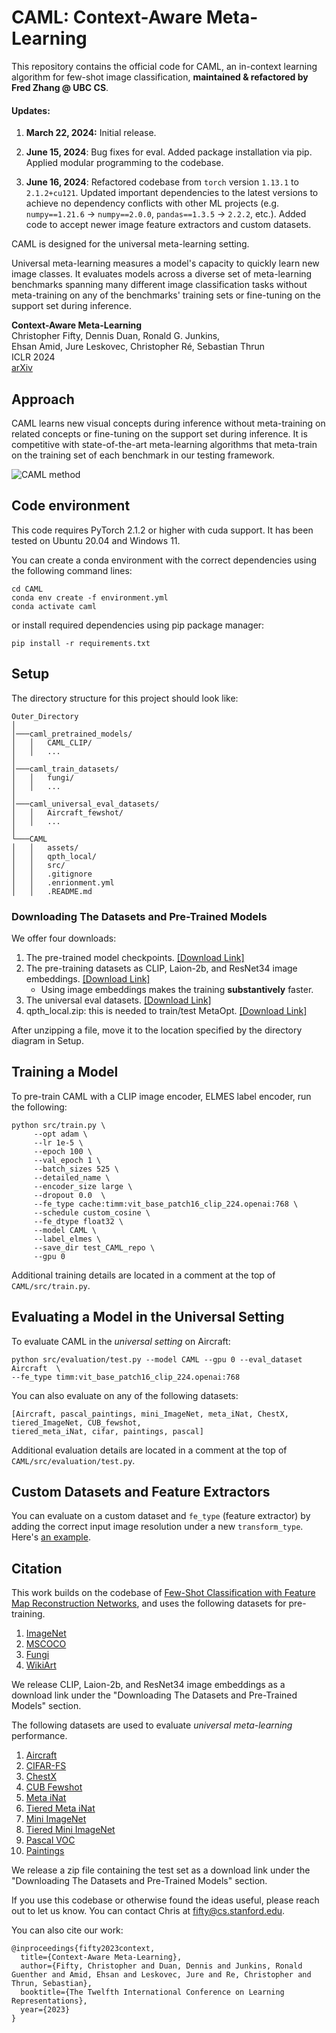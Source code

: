 # CAML: Context-Aware Meta-Learning

This repository contains the official code for CAML, an in-context learning algorithm for few-shot image classification, **maintained & refactored by Fred Zhang @ UBC CS**.

#### Updates:

1. **March 22, 2024:** Initial release.

2. **June 15, 2024**: Bug fixes for eval. Added package installation via pip. Applied modular programming to the codebase.

3. **June 16, 2024**: Refactored codebase from `torch` version `1.13.1` to `2.1.2+cu121`. Updated important dependencies to the latest versions to achieve no dependency conflicts with other ML projects (e.g. `numpy==1.21.6` -> `numpy==2.0.0`, `pandas==1.3.5` -> `2.2.2`, etc.). Added code to accept newer image feature extractors and custom datasets.


CAML is designed for the universal meta-learning setting.

Universal meta-learning measures a model's capacity to quickly
learn new image classes. It evaluates models across a diverse set of meta-learning benchmarks spanning many different
image classification tasks without meta-training on any of the benchmarks' training sets or fine-tuning on the
support set during inference.

**Context-Aware Meta-Learning**  
Christopher Fifty, Dennis Duan, Ronald G. Junkins,\
Ehsan Amid, Jure Leskovec, Christopher Ré, Sebastian Thrun\
ICLR 2024\
[arXiv](https://arxiv.org/abs/2310.10971)

## Approach

CAML learns new visual concepts during inference without meta-training on related concepts or fine-tuning on the support
set during inference.
It is competitive with state-of-the-art meta-learning algorithms that meta-train on the training set of each benchmark
in our testing framework.

![CAML method](assets/method.jpg)

## Code environment

This code requires PyTorch 2.1.2 or higher with cuda support. It has been tested on Ubuntu 20.04 and Windows 11.

You can create a conda environment with the correct dependencies using the following command lines:

```
cd CAML
conda env create -f environment.yml
conda activate caml
```

or install required dependencies using pip package manager:

```
pip install -r requirements.txt
```

## Setup

The directory structure for this project should look like:

```
Outer_Directory
│
│───caml_pretrained_models/
│   │   CAML_CLIP/
│   │   ...
│
│───caml_train_datasets/
│   │   fungi/
│   │   ...
│
│───caml_universal_eval_datasets/
│   │   Aircraft_fewshot/
│   │   ...
│
└───CAML
│   │   assets/
│   │   qpth_local/
│   │   src/
│   │   .gitignore
│   │   .enrionment.yml
│   │   .README.md
```

### Downloading The Datasets and Pre-Trained Models

We offer four downloads:

1. The pre-trained model
   checkpoints. [[Download Link]](https://drive.google.com/file/d/1oG-XO6w2Q73ZbofXH3kTsuR0rj2ptOc2/view?usp=sharing)
2. The pre-training datasets as CLIP, Laion-2b, and ResNet34 image
   embeddings. [[Download Link]](https://drive.google.com/file/d/1oISLcISDOUeFyZxgjOWLxWhOxmK-5wmM/view?usp=sharing)
    * Using image embeddings makes the training **substantively** faster.
3. The universal eval
   datasets. [[Download Link]](https://drive.google.com/file/d/1FCjJeoZzunqdhrEOI3gWyJdVXMZ2kQ8j/view?usp=sharing)
4. qpth_local.zip: this is needed to train/test
   MetaOpt. [[Download Link]](https://drive.google.com/file/d/1ZOP4CB9l0XDPiPfi6vTeX3dZDwNP7rwx/view?usp=sharing)

After unzipping a file, move it to the location specified by the directory diagram in Setup.

## Training a Model

To pre-train CAML with a CLIP image encoder, ELMES label encoder, run the following:

```commandline
python src/train.py \
     --opt adam \
     --lr 1e-5 \
     --epoch 100 \
     --val_epoch 1 \
     --batch_sizes 525 \
     --detailed_name \
     --encoder_size large \
     --dropout 0.0  \
     --fe_type cache:timm:vit_base_patch16_clip_224.openai:768 \
     --schedule custom_cosine \
     --fe_dtype float32 \
     --model CAML \
     --label_elmes \
     --save_dir test_CAML_repo \
     --gpu 0
```

Additional training details are located in a comment at the top of `CAML/src/train.py`.

## Evaluating a Model in the Universal Setting

To evaluate CAML in the *universal setting* on Aircraft:

```commandline
python src/evaluation/test.py --model CAML --gpu 0 --eval_dataset Aircraft  \
--fe_type timm:vit_base_patch16_clip_224.openai:768
```

You can also evaluate on any of the following datasets:

```commandline
[Aircraft, pascal_paintings, mini_ImageNet, meta_iNat, ChestX, tiered_ImageNet, CUB_fewshot, 
tiered_meta_iNat, cifar, paintings, pascal]
```

Additional evaluation details are located in a comment at the top of `CAML/src/evaluation/test.py`.

## Custom Datasets and Feature Extractors

You can evaluate on a custom dataset and `fe_type` (feature extractor) by adding the correct input image resolution under a new `transform_type`. Here's [an example](https://github.com/fredzhang7/CAML/blob/master/src/evaluation/datasets/transform_manager.py#L66).


## Citation

This work builds on the codebase of
[Few-Shot Classification with Feature Map Reconstruction Networks](https://github.com/Tsingularity/FRN), and uses the
following datasets for pre-training.

1. [ImageNet](https://www.image-net.org/)
2. [MSCOCO](https://cocodataset.org/#home)
3. [Fungi](https://github.com/visipedia/fgvcx_fungi_comp)
4. [WikiArt](https://huggingface.co/datasets/huggan/wikiart)

We release CLIP, Laion-2b, and ResNet34 image embeddings as a download link
under the "Downloading The Datasets and Pre-Trained Models" section.

The following datasets are used to evaluate *universal meta-learning* performance.

1. [Aircraft](https://www.robots.ox.ac.uk/~vgg/data/fgvc-aircraft/)
2. [CIFAR-FS](https://www.cs.toronto.edu/~kriz/cifar.html)
3. [ChestX](https://nihcc.app.box.com/v/ChestXray-NIHCC)
4. [CUB Fewshot](https://www.vision.caltech.edu/datasets/)
5. [Meta iNat](https://github.com/visipedia/inat_comp/tree/master/2017)
6. [Tiered Meta iNat](https://github.com/visipedia/inat_comp/tree/master/2017)
7. [Mini ImageNet](https://github.com/twitter-research/meta-learning-lstm)
8. [Tiered Mini ImageNet](https://github.com/icoz69/DeepEMD)
9. [Pascal VOC](http://host.robots.ox.ac.uk/pascal/VOC/)
10. [Paintings](https://www.robots.ox.ac.uk/~vgg/data/paintings/)

We release a zip file containing the test set as a download link under the "Downloading The Datasets and Pre-Trained
Models" section.

If you use this codebase or otherwise found the ideas useful, please reach out to let us know. You can contact Chris
at [fifty@cs.stanford.edu](mailto:fifty@cs.stanford.edu).

You can also cite our work:

```
@inproceedings{fifty2023context,
  title={Context-Aware Meta-Learning},
  author={Fifty, Christopher and Duan, Dennis and Junkins, Ronald Guenther and Amid, Ehsan and Leskovec, Jure and Re, Christopher and Thrun, Sebastian},
  booktitle={The Twelfth International Conference on Learning Representations},
  year={2023}
}
```
